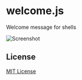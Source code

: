 # welcome.js
Welcome message for shells

![Screenshot](http://i.imgur.com/DPzwll8.png)

## License
[MIT License](LICENSE)
